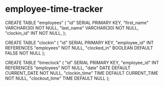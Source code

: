# employee-time-tracker

CREATE TABLE "employees" (
    "id" SERIAL PRIMARY KEY,
    "first_name" VARCHAR(30) NOT NULL,
    "last_name" VARCHAR(30) NOT NULL,
    "clockin_id" INT NOT NULL,
);

CREATE TABLE "clockin" (
    "id" SERIAL PRIMARY KEY,
    "employee_id" INT REFERENCES "employees" NOT NULL,
    "clocked_in" BOOLEAN DEFAULT FALSE NOT NULL
);

CREATE TABLE "timeclock" (
    "id" SERIAL PRIMARY KEY,
    "employee_id" INT REFERENCES "employees" NOT NULL,
    "date" DATE DEFAULT CURRENT_DATE NOT NULL,
    "clockin_time" TIME DEFAULT CURRENT_TIME NOT NULL,
    "clockout_time" TIME DEFAULT NULL
);